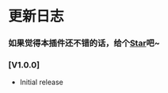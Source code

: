 # 更新日志

### 如果觉得本插件还不错的话，给个[Star](https://github.com/OBKoro1/autoCommit)吧~

<!-- TODO: package.json 抄一下 -->
<!-- TODO: wiki readme -->
<!-- TODO: npm包形式 -->
<!-- webview 的icon -->

### [V1.0.0]

- Initial release